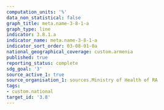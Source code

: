 ```yaml
---
computation_units: '%'
data_non_statistical: false
graph_title: meta.name-3-8-1-a
graph_type: line
indicator: 3.8.1.a
indicator_name: meta.name-3-8-1-a
indicator_sort_order: 03-08-01-0a
national_geographical_coverage: custom.armenia
published: true
reporting_status: complete
sdg_goal: '3'
source_active_1: true
source_organisation_1: sources.Ministry of Health of RA
tags:
- custom.national
target_id: '3.8'
---
```


